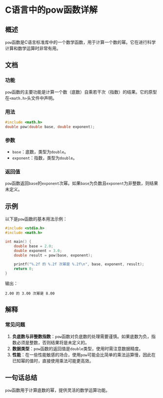 <!--
Meta Description: # C语言中的pow函数详解 ## 概述 `pow`函数是C语言标准库中的一个数学函数，用于计算一个数的幂。它在进行科学计算和数学运算时非常有用。 ## 文档 ### 功能 `pow`函数的主要功能是计算一个数（底数）自乘若干次（指数）的结果。它的原型在`<math.h>`头文件中声明。 ### 用...
Meta Keywords: pow, double, base, exponent, math
-->

# C语言中的pow函数详解

## 概述
`pow`函数是C语言标准库中的一个数学函数，用于计算一个数的幂。它在进行科学计算和数学运算时非常有用。

## 文档
### 功能
`pow`函数的主要功能是计算一个数（底数）自乘若干次（指数）的结果。它的原型在`<math.h>`头文件中声明。

### 用法
```c
#include <math.h>
double pow(double base, double exponent);
```

### 参数
- `base`：底数，类型为`double`。
- `exponent`：指数，类型为`double`。

### 返回值
`pow`函数返回`base`的`exponent`次幂。如果`base`为负数且`exponent`为非整数，则结果未定义。

## 示例
以下是`pow`函数的基本用法示例：

```c
#include <stdio.h>
#include <math.h>

int main() {
    double base = 2.0;
    double exponent = 3.0;
    double result = pow(base, exponent);
    
    printf("%.2f 的 %.2f 次幂是 %.2f\n", base, exponent, result);
    return 0;
}
```
输出：
```
2.00 的 3.00 次幂是 8.00
```

## 解释
### 常见问题
1. **负底数与非整数指数**：`pow`函数对负底数的处理需要谨慎。如果底数为负，指数必须是整数，否则结果将是未定义的。
2. **数据类型**：`pow`函数的返回值是`double`类型，使用时需注意数据精度。
3. **性能**：在一些性能敏感的场合，使用`pow`可能会比简单的乘法运算慢，因此在已知幂的值时，直接使用乘法可能更高效。

## 一句话总结
`pow`函数用于计算底数的幂，提供灵活的数学运算功能。